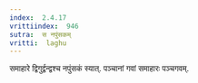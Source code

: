 ```yaml
---
index:  2.4.17
vrittiindex:  946
sutra:  स नपुंसकम्
vritti:  laghu 
---
```


समाहारे द्विगुर्द्वन्द्वश्च नपुंसकं स्यात्. पञ्चानां गवां समाहारः पञ्चगवम्.

